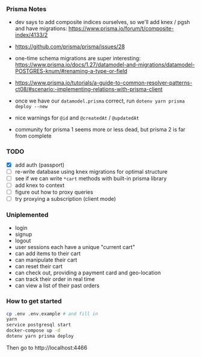 ### Prisma Notes

* dev says to add composite indices ourselves, so we'll add knex / pgsh and have migrations:
  https://www.prisma.io/forum/t/composite-index/4133/2
* https://github.com/prisma/prisma/issues/28
* one-time schema migrations are super interesting:
  https://www.prisma.io/docs/1.27/datamodel-and-migrations/datamodel-POSTGRES-knum/#renaming-a-type-or-field
* https://www.prisma.io/tutorials/a-guide-to-common-resolver-patterns-ct08/#scenario:-implementing-relations-with-prisma-client

* once we have our `datamodel.prisma` correct, run `dotenv yarn prisma deploy --new`
* nice warnings for `@id` and `@createdAt` / `@updatedAt`
* community for prisma 1 seems more or less dead, but prisma 2 is far from complete

### TODO

* [X] add auth (passport)
* [ ] re-write database using knex migrations for optimal structure
* [ ] see if we can write `*cart` methods with built-in prisma library 
* [ ] add knex to context
* [ ] figure out how to proxy queries
* [ ] try proxying a subscription (client mode)

### Uniplemented

* login
* signup
* logout
* user sessions each have a unique "current cart"
* can add items to their cart
* can manipulate their cart
* can reset their cart
* can check out, providing a payment card and geo-location
* can track their order in real time
* can view a list of their past orders

### How to get started

```bash
cp .env .env.example # and fill in
yarn
service postgresql start
docker-compose up -d
dotenv yarn prisma deploy
```

Then go to http://localhost:4466
